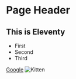 # Page Header
## This is Eleventy
- First
- Second 
- Third

[Google](https://google.com)
![Kitten](https://placekitten.com/600/400)
